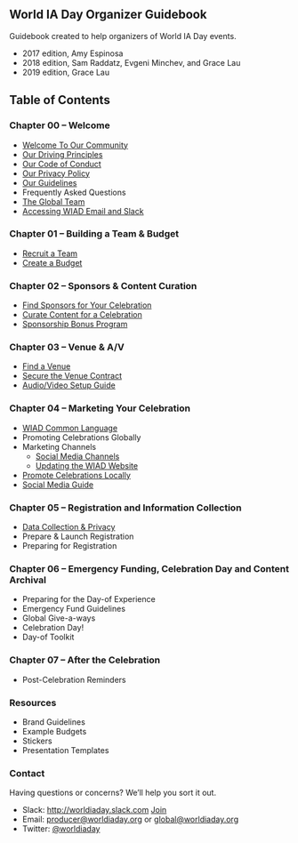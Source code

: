 ## World IA Day Organizer Guidebook
Guidebook created to help organizers of World IA Day events.

- 2017 edition, Amy Espinosa
- 2018 edition, Sam Raddatz, Evgeni Minchev, and Grace Lau
- 2019 edition, Grace Lau

## Table of Contents

### Chapter 00 – Welcome
- [Welcome To Our Community](welcome.md)
- [Our Driving Principles](driving-principles.md)
- [Our Code of Conduct](code-of-conduct.md)
- [Our Privacy Policy](privacy-policy.md)
- [Our Guidelines](guidelines.md)
- Frequently Asked Questions
- [The Global Team](global-team.md)
- [Accessing WIAD Email and Slack](communications.md)

### Chapter 01 – Building a Team & Budget
- [Recruit a Team](recruit-team.md)
- [Create a Budget](create-budget.md)

### Chapter 02 – Sponsors & Content Curation
- [Find Sponsors for Your Celebration](find-sponsors.md)
- [Curate Content for a Celebration](curate-content.md)
- [Sponsorship Bonus Program](sponsorship-bonus-program.md)

### Chapter 03 – Venue & A/V
- [Find a Venue](find-venue.md)
- [Secure the Venue Contract](secure-venue-contract.md)
- [Audio/Video Setup Guide](audio-video-setup-guide.md)

### Chapter 04 – Marketing Your Celebration
- [WIAD Common Language](common-language.md)
- Promoting Celebrations Globally
- Marketing Channels
  - [Social Media Channels](social-media.md)
  - [Updating the WIAD Website](update-website.md)
- [Promote Celebrations Locally](marketing-locally.md)
- [Social Media Guide](social-media-guide.md)

### Chapter 05 – Registration and Information Collection
- [Data Collection & Privacy](attendee-experience.md)
- Prepare & Launch Registration
- Preparing for Registration

### Chapter 06 – Emergency Funding, Celebration Day and Content Archival
- Preparing for the Day-of Experience
- Emergency Fund Guidelines
- Global Give-a-ways
- Celebration Day!
- Day-of Toolkit

### Chapter 07 – After the Celebration
- Post-Celebration Reminders

### Resources
- Brand Guidelines
- Example Budgets
- Stickers
- Presentation Templates


### Contact

Having questions or concerns? We’ll help you sort it out.
- Slack: http://worldiaday.slack.com [Join](http://bit.ly/wiad-slack)
- Email: producer@worldiaday.org or global@worldiaday.org
- Twitter: [@worldiaday](https://twitter.com/WorldIADay)
